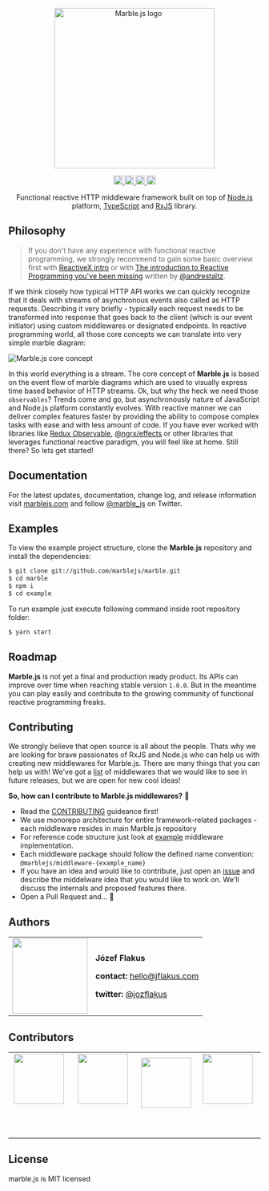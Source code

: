 <p align="center">
  <a href="http://marblejs.com">
    <img src="https://github.com/marblejs/marble/blob/master/assets/logo.png?raw=true" width="320" alt="Marble.js logo"/>
  </a>
</p>

<p align="center">
<a href="https://www.npmjs.com/package/@marblejs/core">
  <img src="https://travis-ci.com/marblejs/marble.svg?branch=master" alt="Travis-CI status" height="18">
</a>
<a href="https://badge.fury.io/js/%40marblejs%2Fcore">
  <img src="https://badge.fury.io/js/%40marblejs%2Fcore.svg" alt="npm version" height="18">
</a>
<a href="https://codecov.io/gh/marblejs/marble?branch=master">
  <img src="https://codecov.io/gh/marblejs/marble/coverage.svg?branch=master" alt="Codecov coverage" height="18">
</a>
<a href="https://lernajs.io">
  <img src="https://img.shields.io/badge/maintained%20with-lerna-cc00ff.svg" alt="Maintained with lerna" height="18">
</a>
</p>

<p align="center">
Functional reactive HTTP middleware framework built on top of <a href="http://nodejs.org" target="blank">Node.js</a> platform, <a href="https://www.typescriptlang.org" target="blank">TypeScript</a> and <a href="http://reactivex.io/rxjs" target="blank">RxJS</a> library.
</p>

## <a name="philosophy"></a> Philosophy

> If you don't have any experience with functional reactive programming, we strongly recommend to gain some basic overview first with <a href="http://reactivex.io/intro.html" target="blank">ReactiveX intro</a> or with <a href="https://gist.github.com/staltz/868e7e9bc2a7b8c1f754" target="blank">The introduction to Reactive Programming you've been missing</a> written by <a href="https://twitter.com/andrestaltz" target="blank">@andrestaltz</a>.

If we think closely how typical HTTP API works we can quickly recognize that it deals with streams of asynchronous events also called as HTTP requests. Describing it very briefly - typically each request needs to be transformed into response that goes back to the client (which is our event initiator) using custom middlewares or designated endpoints. In reactive programming world, all those core concepts we can translate into very simple marble diagram:

![Marble.js core concept](https://github.com/marblejs/marble/blob/master/assets/flow.png?raw=true)

In this world everything is a stream. The core concept of **Marble.js** is based on the event flow of marble diagrams which are used to visually express time based behavior of HTTP streams. Ok, but why the heck we need those `observables`? Trends come and go, but asynchronously nature of JavaScript and Node.js platform constantly evolves. With reactive manner we can deliver complex features faster by providing the ability to compose complex tasks with ease and with less amount of code. If you have ever worked with libraries like <a href="https://redux-observable.js.org" target="blank">Redux Observable</a>, <a href="https://github.com/ngrx/platform/blob/master/docs/effects/README.md" target="blank">@ngrx/effects</a> or other libraries that leverages functional reactive paradigm, you will feel like at home. Still there? So lets get started!

## <a name="docs"></a> Documentation

For the latest updates, documentation, change log, and release information visit [marblejs.com](http://marblejs.com) and follow [@marble_js](https://twitter.com/marble_js) on Twitter.

## <a name="examples"></a> Examples

To view the example project structure, clone the **Marble.js** repository and install the dependencies:

```bash
$ git clone git://github.com/marblejs/marble.git
$ cd marble
$ npm i
$ cd example
```

To run example just execute following command inside root repository folder:

```bash
$ yarn start
```

## <a name="roadmap"></a> Roadmap

**Marble.js** is not yet a final and production ready product. Its APIs can improve over time when reaching stable version `1.0.0`. But in the meantime you can play easily and contribute to the growing community of functional reactive programming freaks.

## Contributing

We strongly believe that open source is all about the people. Thats why we are looking for brave passionates of RxJS and Node.js who can help us with creating new middlewares for Marble.js. There are many things that you can help us with! We've got a [list](https://github.com/marblejs/marble/projects/2) of middlewares that we would like to see in future releases, but we are open for new cool ideas!

**So, how can I contribute to Marble.js middlewares?** 🤔
- Read the [CONTRIBUTING](https://github.com/marblejs/marble/blob/master/.github/CONTRIBUTING.md) guideance first!
- We use monorepo architecture for entire framework-related packages - each middleware resides in main Marble.js repository
- For reference code structure just look at [example](https://github.com/marblejs/marble/tree/master/packages/middleware-joi) middleware implementation.
- Each middleware package should follow the defined name convention: `@marblejs/middleware-{example_name}`
- If you have an idea and would like to contribute, just open an [issue](https://github.com/marblejs/marble/issues/new?template=feature_request.md) and describe the middelware idea that you would like to work on. We'll discuss the internals and proposed features there.
- Open a Pull Request and... 🚀

## Authors

<table border="0">
  <tr>
    <td>
      <a href="https://github.com/JozefFlakus" style="color: white">
        <img src="https://github.com/JozefFlakus.png?s=150" width="150"/>
      </a>
    </td>
    <td>
      <p><strong>Józef Flakus</strong></p>
      <p><strong>contact: </strong><a href="mailto:hello@jflakus.com">hello@jflakus.com</a></p>
      <p><strong>twitter: </strong><a href="https://twitter.com/jozflakus">@jozflakus</a></p>
    </td>
  </tr>
</table>

## Contributors

<table>
  <tr>
    <td align="center">
      <a href="https://github.com/sebastianmusial" style="color: white">
        <img src="https://github.com/sebastianmusial.png?s=150" width="100"/>
        <p style="text-align: center"><small>Sebastian Musial</small></p>
      </a>
    </td>
    <td align="center">
      <a href="https://github.com/pdomaleczny" style="color: white">
        <img src="https://github.com/pdomaleczny.png?s=150" width="100"/>
        <p style="text-align: center"><small>Patryk Domałeczny</small></p>
      </a>
    </td>
    <td align="center">
      <a href="https://github.com/luciorubeens" style="color: white">
        <img src="https://github.com/luciorubeens.png?s=150" width="100"/>
        <p style="text-align: center"><small>Lúcio Rubens</small></p>
      </a>
    </td>
    <td align="center">
      <a href="https://github.com/krzysztof-miemiec" style="color: white">
        <img src="https://github.com/krzysztof-miemiec.png?s=150" width="100"/>
        <p style="text-align: center"><small>Krzysztof Miemiec</small></p>
      </a>
    </td>
  </tr>
</table>

## License

marble.js is MIT licensed

